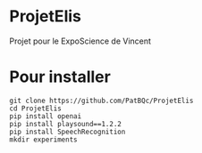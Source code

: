 # ProjetElis
Projet pour le ExpoScience de Vincent

# Pour installer
```
git clone https://github.com/PatBQc/ProjetElis
cd ProjetElis
pip install openai
pip install playsound==1.2.2
pip install SpeechRecognition
mkdir experiments
```
